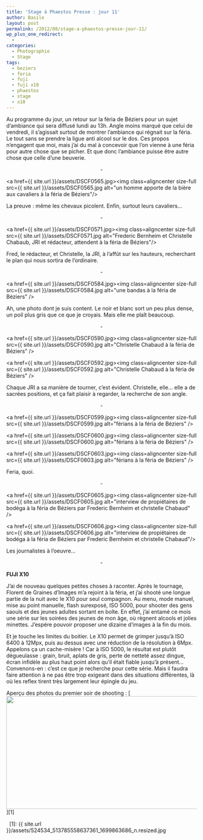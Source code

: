 ```yaml
---
title: 'Stage à Phaestos Presse : jour 11'
author: Basile
layout: post
permalink: /2012/08/stage-a-phaestos-presse-jour-11/
wp_plus_one_redirect:
  -
categories:
  - Photographie
  - Stage
tags:
  - beziers
  - feria
  - fuji
  - fuji x10
  - phaestos
  - stage
  - x10
---
```

Au programme du jour, un retour sur la féria de Béziers pour un sujet d&#8217;ambiance qui sera diffusé lundi au 13h.
Angle moins marqué que celui de vendredi, il s&#8217;agissait surtout de montrer l&#8217;ambiance qui régnait sur la féria. Le tout sans se prendre la ligue anti alcool sur le dos.
Ces propos n&#8217;engagent que moi, mais j&#8217;ai du mal à concevoir que l&#8217;on vienne à une féria pour autre chose que se picher. Et que donc l&#8217;ambiance puisse être autre chose que celle d&#8217;une beuverie.

<p style="text-align: center;">
  -
</p>

<a href={{ site.url }}/assets/DSCF0565.jpg><img class=aligncenter size-full src={{ site.url }}/assets/DSCF0565.jpg alt="un homme apporte de la bière aux cavaliers à la féria de Béziers"/></a>

La preuve : même les chevaux picolent.
Enfin, surtout leurs cavaliers&#8230;

<p style="text-align: center;">
  -
</p>

<a href={{ site.url }}/assets/DSCF0571.jpg><img class=aligncenter size-full src={{ site.url }}/assets/DSCF0571.jpg alt="Frederic Bernheim et Christelle Chabaub, JRI et rédacteur, attendent à la féria de Béziers"/></a>

Fred, le rédacteur, et Christelle, la JRI, à l&#8217;affût sur les hauteurs, recherchant le plan qui nous sortira de l&#8217;ordinaire.

<p style="text-align: center;">
  -
</p>

<a href={{ site.url }}/assets/DSCF0584.jpg><img class=aligncenter size-full src={{ site.url }}/assets/DSCF0584.jpg alt="une bandas à la féria de Béziers" /></a>

Ah, une photo dont je suis content.
Le noir et blanc sort un peu plus dense, un poil plus gris que ce que je croyais. Mais elle me plaît beaucoup.

<p style="text-align: center;">
  -
</p>

<a href={{ site.url }}/assets/DSCF0590.jpg><img class=aligncenter size-full src={{ site.url }}/assets/DSCF0590.jpg alt="Christelle Chabaud à la féria de Béziers" /></a>

<a href={{ site.url }}/assets/DSCF0592.jpg><img class=aligncenter size-full src={{ site.url }}/assets/DSCF0592.jpg alt="Christelle Chabaud à la féria de Béziers" /></a>

Chaque JRI a sa manière de tourner, c&#8217;est évident.
Christelle, elle&#8230; elle a de sacrées positions, et ça fait plaisir à regarder, la recherche de son angle.

<p style="text-align: center;">
  -
</p>

<a href={{ site.url }}/assets/DSCF0599.jpg><img class=aligncenter size-full src={{ site.url }}/assets/DSCF0599.jpg alt="férians à la féria de Béziers" /></a>

<a href={{ site.url }}/assets/DSCF0600.jpg><img class=aligncenter size-full src={{ site.url }}/assets/DSCF0600.jpg alt="férians à la féria de Béziers" /></a>

<a href={{ site.url }}/assets/DSCF0603.jpg><img class=aligncenter size-full src={{ site.url }}/assets/DSCF0603.jpg alt="férians à la féria de Béziers" /></a>

Feria, quoi.

<p style="text-align: center;">
  -
</p>

<a href={{ site.url }}/assets/DSCF0605.jpg><img class=aligncenter size-full src={{ site.url }}/assets/DSCF0605.jpg alt="interview de propiétaires de bodéga à la féria de Béziers par Frederic Bernheim et christelle Chabaud" /></a>

<a href={{ site.url }}/assets/DSCF0606.jpg><img class=aligncenter size-full src={{ site.url }}/assets/DSCF0606.jpg alt="interview de propiétaires de bodéga à la féria de Béziers par Frederic Bernheim et christelle Chabaud"/></a>

Les journalistes à l&#8217;oeuvre&#8230;

<p style="text-align: center;">
  -
</p>

**FUJI X10**

J&#8217;ai de nouveau quelques petites choses à raconter.
Après le tournage, Florent de Graines d&#8217;Images m&#8217;a rejoint à la féria, et j&#8217;ai shooté une longue partie de la nuit avec le X10 pour seul compagnon.
Au menu, mode manuel, mise au point manuelle, flash surexposé, ISO 5000, pour shooter des gens saouls et des jeunes adultes sortant en boîte.
En effet, j&#8217;ai entamé ce mois une série sur les soirées des jeunes de mon âge, où règnent alcools et jolies minettes. J&#8217;espère pouvoir proposer une dizaine d&#8217;images à la fin du mois.

Et je touche les limites du boitier.
Le X10 permet de grimper jusqu&#8217;à ISO 6400 à 12Mpx, puis au dessus avec une réduction de la résolution à 6Mpx. Appelons ça un cache-misère !
Car à ISO 5000, le résultat est plutôt dégueulasse : grain, bruit, aplats de gris, perte de netteté assez dingue, écran infidèle au plus haut point alors qu&#8217;il était fiable jusqu&#8217;à présent&#8230;
Convenons-en : c&#8217;est ce que je recherche pour cette série. Mais il faudra faire attention à ne pas être trop exigeant dans des situations différentes, là où les reflex tirent très largement leur épingle du jeu.

Aperçu des photos du premier soir de shooting :
[<img src="{{ site.url }}/assets/524534_513785558637361_1699863686_n.resized.jpg" alt="" title="524534_513785558637361_1699863686_n.resized" width="634" height="298" class="aligncenter size-full wp-image-1742" alt="soirée étudiante" />][1]

<div class="wp_plus_one_button" style="margin: 0 8px 8px 0; float:left; ">
  <g:plusone count="false" href="http://blog.basilesimon.fr/2012/08/stage-a-phaestos-presse-jour-11/" callback="wp_plus_one_handler"></g:plusone>
</div>

 [1]: {{ site.url }}/assets/524534_513785558637361_1699863686_n.resized.jpg
